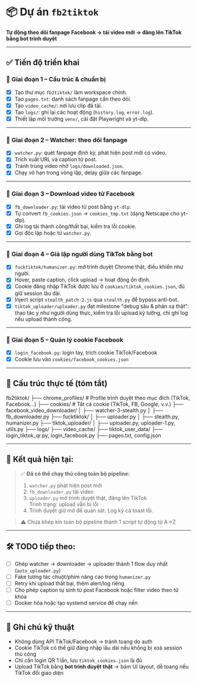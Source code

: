 # 📦 Dự án `fb2tiktok`

**Tự động theo dõi fanpage Facebook → tải video mới → đăng lên TikTok bằng bot trình duyệt**

---

## ✅ Tiến độ triển khai

### 🔹 **Giai đoạn 1 – Cấu trúc & chuẩn bị**

- [x] Tạo thư mục `fb2tiktok/` làm workspace chính.
- [x] Tạo `pages.txt`: danh sách fanpage cần theo dõi.
- [x] Tạo `video_cache/`: nơi lưu clip đã tải.
- [x] Tạo `logs/`: ghi lại các hoạt động (`history.log`, `error.log`).
- [x] Thiết lập môi trường `venv/`, cài đặt Playwright và yt-dlp.

---

### 🔹 **Giai đoạn 2 – Watcher: theo dõi fanpage**

- [x] `watcher.py`: quét fanpage định kỳ, phát hiện post mới có video.
- [x] Trích xuất URL và caption từ post.
- [x] Tránh trùng video nhờ `logs/downloaded.json`.
- [x] Chạy vô hạn trong vòng lặp, delay giữa các fanpage.

---

### 🔹 **Giai đoạn 3 – Download video từ Facebook**

- [x] `fb_downloader.py`: tải video từ post bằng `yt-dlp`.
- [x] Tự convert `fb_cookies.json` → `cookies_tmp.txt` (dạng Netscape cho yt-dlp).
- [x] Ghi log tải thành công/thất bại, kiểm tra lỗi cookie.
- [x] Gọi độc lập hoặc từ `watcher.py`.

---

### 🔹 **Giai đoạn 4 – Giả lập người dùng TikTok bằng bot**

- [x] `fucktiktok/humanizer.py`: mở trình duyệt Chrome thật, điều khiển như người.
- [x] Hover, paste caption, click upload → hoạt động ổn định.
- [x] Cookie đăng nhập TikTok được lưu ở `cookies/tiktok_cookies.json`, đủ giữ session lâu dài.
- [x] Inject script `stealth_patch-2.js` qua `stealth.py` để bypass anti-bot.
- [x] `tiktok_uploader/uploader.py` đạt milestone "debug sâu & phản xạ thật": thao tác y như người dùng thực, kiểm tra lỗi upload kỹ lưỡng, chỉ ghi log nếu upload thành công.

---

### 🔹 **Giai đoạn 5 – Quản lý cookie Facebook**

- [x] `login_facebook.py`: login tay, trích cookie TikTok/Facebook
- [x] Cookie lưu vào `cookies/facebook_cookies.json`

---

## 📁 Cấu trúc thực tế (tóm tắt)

fb2tiktok/
├── chrome_profiles/  # Profile trình duyệt theo mục đích (TikTok, Facebook...)
├── cookies/  # Tất cả cookie (TikTok, FB, Google, v.v.)
├── facebook_video_downloader/
│   ├── watcher-3-stealth.py
│   ├── fb_downloader.py
├── fucktiktok/
│   ├── uploader.py
│   ├── stealth.py, humanizer.py
├── tiktok_uploader/
│   ├── uploader.py, uploader-1.py, utils.py
├── logs/
├── video_cache/
├── tiktok_user_data/
├── login_tiktok_qr.py, login_facebook.py
├── pages.txt, config.json

---

## 📌 Kết quả hiện tại:

> ✅ **Đã có thể chạy thủ công toàn bộ pipeline:**
> 1. `watcher.py` phát hiện post mới  
> 2. `fb_downloader.py` tải video  
> 3. `uploader.py` mở trình duyệt thật, đăng lên TikTok  
>     Trình trạng: upload vẫn bị lỗi
> 4. Trình duyệt giữ mở để quan sát. Log kỹ cả toast lỗi.

> ⚠️ Chưa khép kín toàn bộ pipeline thành 1 script tự động từ A→Z  


---

## 🛠 TODO tiếp theo:

- [ ] Ghép watcher → downloader → uploader thành 1 flow duy nhất (`auto_uploader.py`)
- [ ] Fake tương tác chuột/phím nâng cao trong `humanizer.py`
- [ ] Retry khi upload thất bại, thêm alert/log riêng
- [ ] Cho phép caption tự sinh từ post Facebook hoặc filter video theo từ khóa
- [ ] Docker hóa hoặc tạo systemd service để chạy nền

---

## 🧠 Ghi chú kỹ thuật

- Không dùng API TikTok/Facebook → tránh toang do auth
- Cookie TikTok có thể giữ đăng nhập lâu dài nếu không bị xoá session thủ công
- Chỉ cần login QR 1 lần, lưu `tiktok_cookies.json` là đủ
- Upload TikTok bằng **bot trình duyệt thật** → bám UI layout, dễ toang nếu TikTok đổi giao diện
